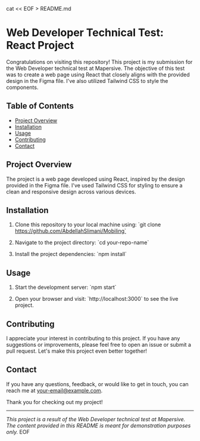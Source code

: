 cat << EOF > README.md
# Web Developer Technical Test: React Project

Congratulations on visiting this repository! This project is my submission for the Web Developer technical test at Mapersive. The objective of this test was to create a web page using React that closely aligns with the provided design in the Figma file. I've also utilized Tailwind CSS to style the components.

## Table of Contents
- [Project Overview](#project-overview)
- [Installation](#installation)
- [Usage](#usage)
- [Contributing](#contributing)
- [Contact](#contact)

## Project Overview

The project is a web page developed using React, inspired by the design provided in the Figma file. I've used Tailwind CSS for styling to ensure a clean and responsive design across various devices.

## Installation

1. Clone this repository to your local machine using:
   \`git clone https://github.com/AbdellahSlimani/Mobiling`

2. Navigate to the project directory:
   \`cd your-repo-name\`

3. Install the project dependencies:
   \`npm install\`

## Usage

1. Start the development server:
   \`npm start\`

2. Open your browser and visit: \`http://localhost:3000\` to see the live project.

## Contributing

I appreciate your interest in contributing to this project. If you have any suggestions or improvements, please feel free to open an issue or submit a pull request. Let's make this project even better together!

## Contact

If you have any questions, feedback, or would like to get in touch, you can reach me at [your-email@example.com](mailto:your-email@example.com).

Thank you for checking out my project!

---

*This project is a result of the Web Developer technical test at Mapersive. The content provided in this README is meant for demonstration purposes only.*
EOF
